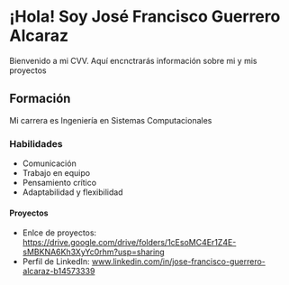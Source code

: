 # ¡Hola! Soy José Francisco Guerrero Alcaraz
Bienvenido a mi CVV. Aquí encnctrarás información sobre mi y mis proyectos
## Formación
Mi carrera es Ingeniería en Sistemas Computacionales
### Habilidades
- Comunicación
- Trabajo en equipo
- Pensamiento crítico
- Adaptabilidad y flexibilidad
#### Proyectos
- Enlce de proyectos: https://drive.google.com/drive/folders/1cEsoMC4Er1Z4E-sMBKNA6Kh3XyYc0rhm?usp=sharing
- Perfil de LinkedIn: www.linkedin.com/in/jose-francisco-guerrero-alcaraz-b14573339
